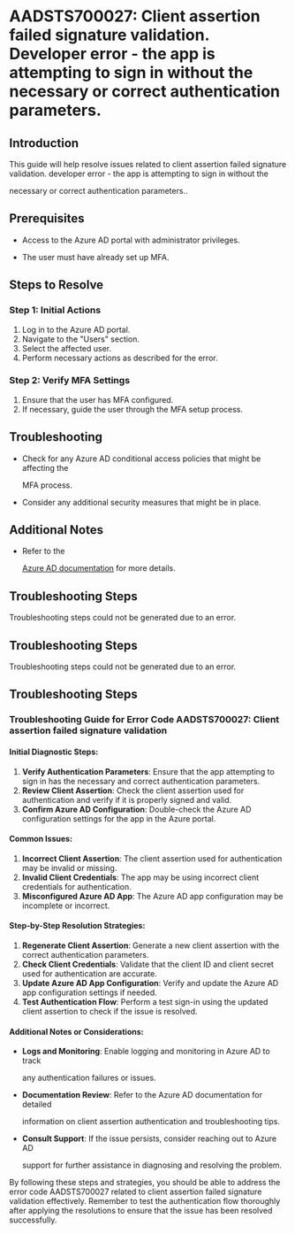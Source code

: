 
# AADSTS700027: Client assertion failed signature validation. Developer error - the app is attempting to sign in without the necessary or correct authentication parameters.


## Introduction

This guide will help resolve issues related to client assertion failed signature
validation. developer error - the app is attempting to sign in without the

necessary or correct authentication parameters..


## Prerequisites


* Access to the Azure AD portal with administrator privileges.

* The user must have already set up MFA.


## Steps to Resolve


### Step 1: Initial Actions

1. Log in to the Azure AD portal.
2. Navigate to the "Users" section.
3. Select the affected user.
4. Perform necessary actions as described for the error.


### Step 2: Verify MFA Settings

1. Ensure that the user has MFA configured.
2. If necessary, guide the user through the MFA setup process.


## Troubleshooting


* Check for any Azure AD conditional access policies that might be affecting the

  MFA process.

* Consider any additional security measures that might be in place.


## Additional Notes


* Refer to the

  [Azure AD 
documentation](https://learn.microsoft.com/en-us/azure/active-directory/)
  for more details.


## Troubleshooting Steps

Troubleshooting steps could not be generated due to an error.


## Troubleshooting Steps

Troubleshooting steps could not be generated due to an error.


## Troubleshooting Steps


### Troubleshooting Guide for Error Code AADSTS700027: Client assertion failed signature validation


#### Initial Diagnostic Steps:

1. **Verify Authentication Parameters**: Ensure that the app attempting to sign
   in has the necessary and correct authentication parameters.
2. **Review Client Assertion**: Check the client assertion used for
   authentication and verify if it is properly signed and valid.
3. **Confirm Azure AD Configuration**: Double-check the Azure AD configuration
   settings for the app in the Azure portal.


#### Common Issues:

1. **Incorrect Client Assertion**: The client assertion used for authentication
   may be invalid or missing.
2. **Invalid Client Credentials**: The app may be using incorrect client
   credentials for authentication.
3. **Misconfigured Azure AD App**: The Azure AD app configuration may be
   incomplete or incorrect.


#### Step-by-Step Resolution Strategies:

1. **Regenerate Client Assertion**: Generate a new client assertion with the
   correct authentication parameters.
2. **Check Client Credentials**: Validate that the client ID and client secret
   used for authentication are accurate.
3. **Update Azure AD App Configuration**: Verify and update the Azure AD app
   configuration settings if needed.
4. **Test Authentication Flow**: Perform a test sign-in using the updated client
   assertion to check if the issue is resolved.


#### Additional Notes or Considerations:


* **Logs and Monitoring**: Enable logging and monitoring in Azure AD to track

  any authentication failures or issues.

* **Documentation Review**: Refer to the Azure AD documentation for detailed

  information on client assertion authentication and troubleshooting tips.

* **Consult Support**: If the issue persists, consider reaching out to Azure AD

  support for further assistance in diagnosing and resolving the problem.

By following these steps and strategies, you should be able to address the error
code AADSTS700027 related to client assertion failed signature validation
effectively. Remember to test the authentication flow thoroughly after applying
the resolutions to ensure that the issue has been resolved successfully.